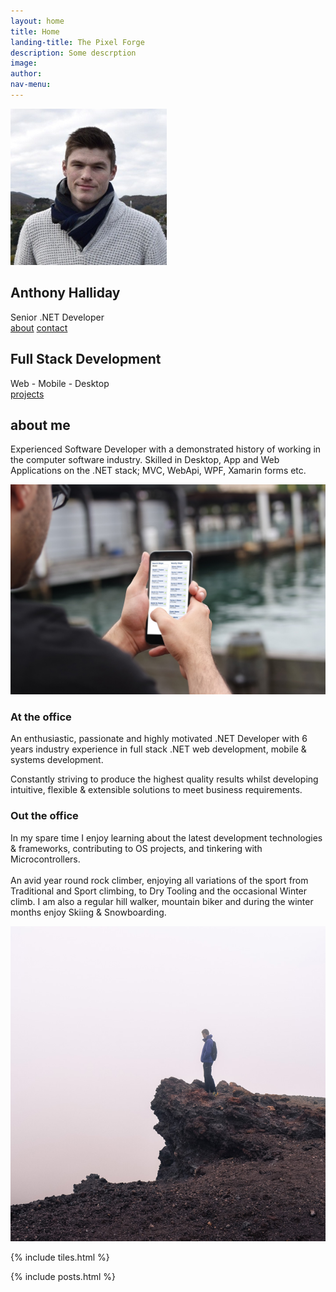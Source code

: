 ```yaml
---
layout: home
title: Home
landing-title: The Pixel Forge
description: Some descrption
image: 
author: 
nav-menu: 
---
```



<section class="home section image-slider" id="home">
	<div class="home-slider text-center">
		<div class="swiper-wrapper">
			<div class="swiper-slide text-center" style="background: url(/assets/images/reversion-home.jpg);">
				<p class="home-slider-title-icon">
					<img src="/assets/images/anthony.png" alt="Anthony Halliday" />
				</p>
				<div class="slider-panel">
					<h2 class="home-slider-title-main">Anthony Halliday</h2>
					<div class="home-slider-title-small">Senior .NET Developer</div>
				</div>
				<div class="home-buttons text-center">
					<a href="#about" class="btn btn-margin btn-lg  btn-primary">about</a>
					<a href="#contact" class="btn btn-margin btn-lg  btn-success">contact</a>
				</div>
			</div>
			<div class="swiper-slide text-center" style="background: url(/assets/images/made-in-malawi.jpg);">
				<div class="slider-panel">
					<h2 class="home-slider-title-main">Full Stack Development</h2>
					<div class="home-slider-title-small">Web - Mobile - Desktop</div>
				</div>
				<div class="home-buttons text-center">
					<a href="#projects" class="btn btn-margin btn-lg  btn-primary">projects</a>
				</div>
			</div>
			<div class="swiper-slide text-center" style="background: url(/assets/images/tallinja-mobile.jpg);">
			</div>
		</div>
		<div class="home-pagination"></div>
		<div class="home-slider-next right-arrow-negative">
			<span class="ti-arrow-right"></span>
		</div>
		<div class="home-slider-prev left-arrow-negative">
			<span class="ti-arrow-left"></span>
		</div>
	</div>
</section>



<section class="about section" id="about">
	<div class="col-md-12 about-introduction">
		<h2 class="text-center">about me</h2>
		<p class="text-center inverse">
			Experienced Software Developer with a demonstrated history of working in the computer software industry. Skilled in Desktop, App and Web Applications on the .NET stack; MVC, WebApi, WPF, Xamarin forms etc.
		</p>
	</div>
	<div class="container overflow-hidden">
		<div class="row">
			<div class="about-row">
				<div class="col-md-6 about-grid">
					<div class="about-image">
						<img src="/assets/images/tallinja-mobile.jpg" alt="Tallinja but app">
					</div>
				</div>
				<div class="col-md-6 about-grid">
					<div class="about-text-box">
						<h3 class="wow fadeInRight">At the office</h3>
						<p class="wow fadeInRight" data-wow-delay=".4s">
							An enthusiastic, passionate and highly motivated .NET Developer with 6 years industry experience in full stack .NET web development, mobile &amp; systems development. 
						</p>
						<p class="wow fadeInRight" data-wow-delay=".4s">
							Constantly striving to produce the highest quality results whilst developing intuitive, flexible &amp; extensible solutions to meet business requirements.
						</p>
					</div>
				</div>
			</div>
			<div class="about-row">
				<div class="col-md-5 col-md-push-1  about-grid">
					<div class="about-text-box">
						<h3 class="wow fadeInRight">Out the office</h3>
						<p class="wow fadeInRight" data-wow-delay=".4s">
							In my spare time I enjoy learning about the latest development technologies &amp; frameworks, contributing to OS projects, and tinkering with Microcontrollers. <br/><br/>
							An avid year round rock climber, enjoying all variations of the sport from Traditional and Sport climbing, to Dry Tooling and the occasional Winter climb.
							I am also a regular hill walker, mountain biker and during the winter months enjoy Skiing &amp; Snowboarding.
						</p>
					</div>
				</div>
				<div class="col-md-5 col-md-push-1 about-grid">
					<div class="about-image">
						<img src="/assets/images/hobbies.jpg" alt="Anthony rock climbing">
					</div>
				</div>
			</div>
			<!-- <div class="about-row">
				<div class="col-md-4 col-md-push-2 about-grid">
					<div class="about-image">
						<img src="img/about3.jpg" alt="about me photo">
					</div>
				</div>
				<div class="col-md-5 col-md-push-2 about-grid">
					<div class="about-text-box">
						<h3 class="wow fadeInRight">Ssed do eiusmod tempor incididunt ut labore et dolore magna aliqua.</h3>
						<p class="wow fadeInRight" data-wow-delay=".4s">
							Lorem ipsum dolor sit amet, consectetur adipisicing elit, sed do eiusmod tempor incididunt ut labore et dolore magna aliqua. Ut enim ad minim veniam, quis nostrud exercitation ullamco.
						</p>
					</div>
				</div>
			</div>
			<div class="about-row">
				<div class="col-md-4 col-md-push-2 about-grid">
					<div class="about-text-box">
						<h3 class="wow fadeInRight">Ssed do eiusmod tempor.</h3>
						<p class="wow fadeInRight" data-wow-delay=".4s">
							Lorem ipsum dolor sit amet, consectetur adipisicing elit, sed do eiusmod tempor incididunt ut labore.
					</div>
				</div>
				<div class="col-md-3 col-md-push-2 about-grid">
					<div class="about-image">
						<img src="img/about2.jpg" alt="about me photo">
					</div>
				</div>
			</div> -->
		</div>
	</div>
</section>

{% include tiles.html %}

{% include posts.html %}
